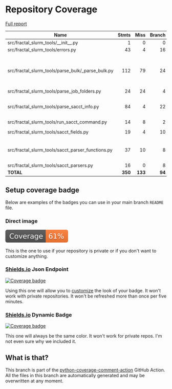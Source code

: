 # Repository Coverage

[Full report](https://htmlpreview.github.io/?https://github.com/fractal-analytics-platform/fractal-slurm-tools/blob/python-coverage-comment-action-data/htmlcov/index.html)

| Name                                                   |    Stmts |     Miss |   Branch |   BrPart |   Cover |   Missing |
|------------------------------------------------------- | -------: | -------: | -------: | -------: | ------: | --------: |
| src/fractal\_slurm\_tools/\_\_init\_\_.py              |        1 |        0 |        0 |        0 |    100% |           |
| src/fractal\_slurm\_tools/errors.py                    |       43 |        4 |       16 |        1 |     85% |     62-65 |
| src/fractal\_slurm\_tools/parse\_bulk/\_parse\_bulk.py |      112 |       79 |       24 |        0 |     29% |87-136, 148-228, 238-256 |
| src/fractal\_slurm\_tools/parse\_job\_folders.py       |       24 |       24 |        4 |        0 |      0% |      1-50 |
| src/fractal\_slurm\_tools/parse\_sacct\_info.py        |       84 |        4 |       22 |        4 |     92% |147, 151, 166, 173 |
| src/fractal\_slurm\_tools/run\_sacct\_command.py       |       14 |        8 |        2 |        0 |     38% |     22-42 |
| src/fractal\_slurm\_tools/sacct\_fields.py             |       19 |        4 |       10 |        2 |     79% | 43-45, 63 |
| src/fractal\_slurm\_tools/sacct\_parser\_functions.py  |       37 |       10 |        8 |        4 |     69% |18-22, 31-33, 35, 49-51 |
| src/fractal\_slurm\_tools/sacct\_parsers.py            |       16 |        0 |        8 |        0 |    100% |           |
|                                              **TOTAL** |  **350** |  **133** |   **94** |   **11** | **61%** |           |


## Setup coverage badge

Below are examples of the badges you can use in your main branch `README` file.

### Direct image

[![Coverage badge](https://raw.githubusercontent.com/fractal-analytics-platform/fractal-slurm-tools/python-coverage-comment-action-data/badge.svg)](https://htmlpreview.github.io/?https://github.com/fractal-analytics-platform/fractal-slurm-tools/blob/python-coverage-comment-action-data/htmlcov/index.html)

This is the one to use if your repository is private or if you don't want to customize anything.

### [Shields.io](https://shields.io) Json Endpoint

[![Coverage badge](https://img.shields.io/endpoint?url=https://raw.githubusercontent.com/fractal-analytics-platform/fractal-slurm-tools/python-coverage-comment-action-data/endpoint.json)](https://htmlpreview.github.io/?https://github.com/fractal-analytics-platform/fractal-slurm-tools/blob/python-coverage-comment-action-data/htmlcov/index.html)

Using this one will allow you to [customize](https://shields.io/endpoint) the look of your badge.
It won't work with private repositories. It won't be refreshed more than once per five minutes.

### [Shields.io](https://shields.io) Dynamic Badge

[![Coverage badge](https://img.shields.io/badge/dynamic/json?color=brightgreen&label=coverage&query=%24.message&url=https%3A%2F%2Fraw.githubusercontent.com%2Ffractal-analytics-platform%2Ffractal-slurm-tools%2Fpython-coverage-comment-action-data%2Fendpoint.json)](https://htmlpreview.github.io/?https://github.com/fractal-analytics-platform/fractal-slurm-tools/blob/python-coverage-comment-action-data/htmlcov/index.html)

This one will always be the same color. It won't work for private repos. I'm not even sure why we included it.

## What is that?

This branch is part of the
[python-coverage-comment-action](https://github.com/marketplace/actions/python-coverage-comment)
GitHub Action. All the files in this branch are automatically generated and may be
overwritten at any moment.